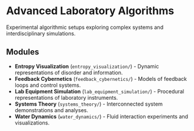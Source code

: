 # Advanced Laboratory Algorithms

Experimental algorithmic setups exploring complex systems and interdisciplinary simulations.

## Modules

- **Entropy Visualization** (`entropy_visualization/`) - Dynamic representations of disorder and information.
- **Feedback Cybernetics** (`feedback_cybernetics/`) - Models of feedback loops and control systems.
- **Lab Equipment Simulation** (`lab_equipment_simulation/`) - Procedural representations of laboratory instruments.
- **Systems Theory** (`systems_theory/`) - Interconnected system demonstrations and analyses.
- **Water Dynamics** (`water_dynamics/`) - Fluid interaction experiments and visualizations.
